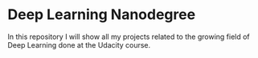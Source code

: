 # Deep Learning Nanodegree
In this repository I will show all my projects related to the growing field of Deep Learning done at the Udacity course.

